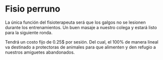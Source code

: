 # Fisio perruno

La única función del fisioterapeuta será que los galgos no se lesionen durante los entrenamientos. Un buen masaje a nuestro colega y estará listo para la siguiente ronda.

Tendrá un costo fijo de 0.25$ por sesión. Del cual, el 100% de manera lineal va destinado a protectoras de animales para que alimenten y den refugio a nuestros amiguetes abandonados.
